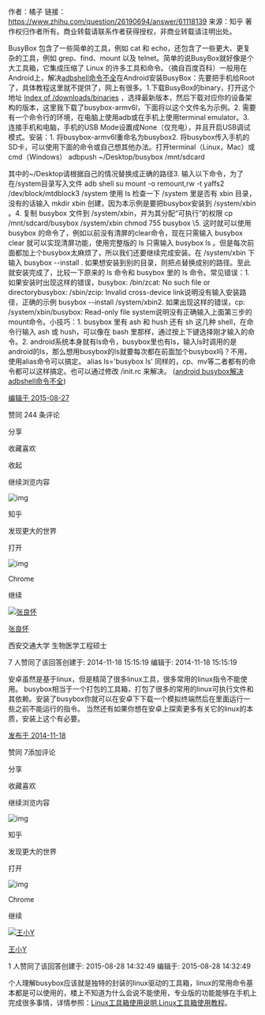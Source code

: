 作者：橘子
链接：https://www.zhihu.com/question/26190694/answer/61118139
来源：知乎
著作权归作者所有。商业转载请联系作者获得授权，非商业转载请注明出处。



BusyBox 包含了一些简单的工具，例如 cat 和 echo，还包含了一些更大、更复杂的工具，例如 grep、find、mount 以及 telnet。简单的说BusyBox就好像是个大工具箱，它集成压缩了 Linux 的许多工具和命令。（摘自百度百科）一般用在Android上，解决[adbshell命令不全](https://link.zhihu.com/?target=http%3A//blog.csdn.net/lhj0711010212/article/details/9273107)在Android安装BusyBox：先要把手机给Root了，具体教程这里就不提供了，网上有很多。1.下载BusyBox的binary，打开这个地址 [Index of /downloads/binaries](https://link.zhihu.com/?target=http%3A//www.busybox.net/downloads/binaries) ，选择最新版本，然后下载对应你的设备架构的版本，这里我下载了busybox-armv6l，下面将以这个文件名为示例。2. 需要有一个命令行的环境，在电脑上使用adb或在手机上使用terminal emulator。3. 连接手机和电脑，手机的USB Mode设置成None（仅充电），并且开启USB调试模式。安装：1. 将busybox-armv6l重命名为busybox2. 将busybox传入手机的SD卡，可以使用下面的命令或自己想其他办法。打开terminal（Linux，Mac）或cmd（Windows）
adbpush ~/Desktop/busybox /mnt/sdcard

其中的~/Desktop请根据自己的情况替换成正确的路径3. 输入以下命令，为了在/system目录写入文件
adb shell
su
mount -o remount,rw -t yaffs2 /dev/block/mtdblock3 /system
使用 ls 检查一下 /system 里是否有 xbin 目录，没有的话输入 mkdir xbin 创建，因为本示例是要把busybox安装到 /system/xbin 。4. 复制 busybox 文件到 /system/xbin，并为其分配“可执行”的权限
cp /mnt/sdcard/busybox /system/xbin
chmod 755 busybox
\5. 这时就可以使用 busybox 的命令了，例如以前没有清屏的clear命令，现在只需输入 busybox clear 就可以实现清屏功能，使用完整版的 ls 只需输入 busybox ls 。但是每次前面都加上个busybox太麻烦了，所以我们还要继续完成安装。在 /system/xbin 下输入
busybox --install .
如果想安装到别的目录，则把点替换成别的路径。至此就安装完成了，比较一下原来的 ls 命令和 busybox 里的 ls 命令。常见错误：1. 如果安装时出现这样的错误，busybox: /bin/zcat: No such file or directorybusybox: /sbin/zcip: Invalid cross-device link说明没有输入安装路径，正确的示例 busybox --install /system/xbin2. 如果出现这样的错误，cp: /system/xbin/busybox: Read-only file system说明没有正确输入上面第三步的mount命令。小技巧：1. busybox 里有 ash 和 hush 还有 sh 这几种 shell，在命令行输入 ash 或 hush，可以像在 bash 里那样，通过按上下键选择刚才输入的命令。2. android系统本身就有ls命令，busybox里也有ls，输入ls时调用的是android的ls，那么想用busybox的ls就要每次都在前面加个busybox吗？不用，使用alias命令可以搞定。
alias ls='busybox ls'
同样的，cp、mv等二者都有的命令都可以这样搞定。也可以通过修改 /init.rc 来解决。
([android busybox解决adbshell命令不全](https://link.zhihu.com/?target=http%3A//blog.csdn.net/lhj0711010212/article/details/9273107))

[编辑于 2015-08-27](http://www.zhihu.com/question/26190694/answer/61118139)

赞同 244 条评论

分享

收藏喜欢



收起

继续浏览内容

![img](https://pic1.zhimg.com/80/v2-10e18ff65a640175ad058b4b5dfd2867_1440w.png)

知乎

发现更大的世界

打开

![img](https://picb.zhimg.com/80/v2-a448b133c0201b59631ccfa93cb650f3_1440w.png)

Chrome

继续



[![张良怀](https://pic1.zhimg.com/v2-f1f638747d3e4f5e1aeda26df46c7d3b_xs.jpg?source=1940ef5c)](http://www.zhihu.com/people/brisyramshere)

[张良怀](http://www.zhihu.com/people/brisyramshere)[](https://www.zhihu.com/question/48510028)

西安交通大学 生物医学工程硕士

7 人赞同了该回答创建于: 2014-11-18 15:15:19  编辑于: 2014-11-18 15:15:19

安卓虽然是基于linux，但是精简了很多linux工具，很多常用的linux指令不能使用。
busybox相当于一个打包的工具箱，打包了很多的常用的linux可执行文件和其依赖。安装了busybox你就可以在安卓下下载一个模拟终端然后在里面运行一些之前不能运行的指令。
当然还有如果你想在安卓上探索更多有关它的linux的本质，安装上这个有必要。

[发布于 2014-11-18](http://www.zhihu.com/question/26190694/answer/33597226)

赞同 7添加评论

分享

收藏喜欢



继续浏览内容

![img](https://pic1.zhimg.com/80/v2-10e18ff65a640175ad058b4b5dfd2867_1440w.png)

知乎

发现更大的世界

打开

![img](https://picb.zhimg.com/80/v2-a448b133c0201b59631ccfa93cb650f3_1440w.png)

Chrome

继续



[![王小Y](https://pic2.zhimg.com/da8e974dc_xs.jpg?source=1940ef5c)](http://www.zhihu.com/people/wang-xiao-y-38)

[王小Y](http://www.zhihu.com/people/wang-xiao-y-38)

1 人赞同了该回答创建于: 2015-08-28 14:32:49  编辑于: 2015-08-28 14:32:49

个人理解busybox应该就是独特的封装的linux驱动的工具箱，linux的常用命令基本都是可以使用的，楼上不知道为什么会说不能使用，专业版的功能能够在手机上完成很多事情，详情参照：[Linux工具箱使用说明,Linux工具箱使用教程](https://link.zhihu.com/?target=http%3A//www.anruan.com/news/10093.html)。